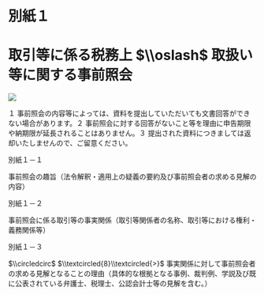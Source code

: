 # 別紙１

# 取引等に係る税務上 $\\oslash$ 取扱い等に関する事前照会

![](https://www.nta.go.jp/tmp/2f34d627-9d88-43f1-86e6-7865cc9ed72b/images/ee5086033936c90e5db6a004df39cbcc0ab45c81827f0c2230d635e51e796c54.jpg)

１ 事前照会の内容等によっては、資料を提出していただいても文書回答ができない場合があります。２ 事前照会に対する回答がないこと等を理由に申告期限や納期限が延長されることはありません。３ 提出された資料につきましては返却いたしませんので、ご留意ください。

別紙１－１

事前照会の趣旨（法令解釈・適用上の疑義の要約及び事前照会者の求める見解の内容）

別紙１－２

事前照会に係る取引等の事実関係（取引等関係者の名称、取引等における権利・義務関係等）

別紙１－３

$\\circledcirc$ $\\textcircled{8}\\textcircled{>}$ 事実関係に対して事前照会者の求める見解となることの理由（具体的な根拠となる事例、裁判例、学説及び既に公表されている弁護士、税理士、公認会計士等の見解を含む。）